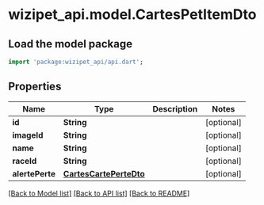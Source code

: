 # wizipet_api.model.CartesPetItemDto

## Load the model package
```dart
import 'package:wizipet_api/api.dart';
```

## Properties
Name | Type | Description | Notes
------------ | ------------- | ------------- | -------------
**id** | **String** |  | [optional] 
**imageId** | **String** |  | [optional] 
**name** | **String** |  | [optional] 
**raceId** | **String** |  | [optional] 
**alertePerte** | [**CartesCartePerteDto**](CartesCartePerteDto.md) |  | [optional] 

[[Back to Model list]](../README.md#documentation-for-models) [[Back to API list]](../README.md#documentation-for-api-endpoints) [[Back to README]](../README.md)


